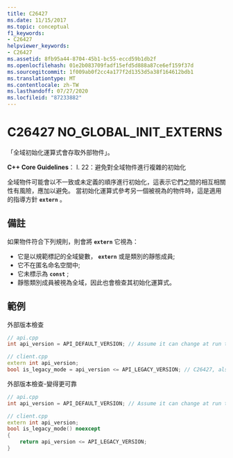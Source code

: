 ```yaml
---
title: C26427
ms.date: 11/15/2017
ms.topic: conceptual
f1_keywords:
- C26427
helpviewer_keywords:
- C26427
ms.assetid: 8fb95a44-8704-45b1-bc55-eccd59b1db2f
ms.openlocfilehash: 01e2b083709fadf15efd5d888a87ce6ef159f37d
ms.sourcegitcommit: 1f009ab0f2cc4a177f2d1353d5a38f164612bdb1
ms.translationtype: MT
ms.contentlocale: zh-TW
ms.lasthandoff: 07/27/2020
ms.locfileid: "87233882"
---
```

# <a name="c26427-no_global_init_externs"></a>C26427 NO_GLOBAL_INIT_EXTERNS

「全域初始化運算式會存取外部物件」。

**C++ Core Guidelines**： I. 22：避免對全域物件進行複雜的初始化

全域物件可能會以不一致或未定義的順序進行初始化，這表示它們之間的相互相關性有風險，應加以避免。 當初始化運算式參考另一個被視為的物件時，這是適用的指導方針 **`extern`** 。

## <a name="remarks"></a>備註

如果物件符合下列規則，則會將 **`extern`** 它視為：

- 它是以規範標記的全域變數， **`extern`** 或是類別的靜態成員;
- 它不在匿名命名空間中;
- 它未標示為 **`const`** ;
- 靜態類別成員被視為全域，因此也會檢查其初始化運算式。

## <a name="example"></a>範例

外部版本檢查

```cpp
// api.cpp
int api_version = API_DEFAULT_VERSION; // Assume it can change at run time, hence non-const.

// client.cpp
extern int api_version;
bool is_legacy_mode = api_version <= API_LEGACY_VERSION; // C26427, also stale value
```

外部版本檢查-變得更可靠

```cpp
// api.cpp
int api_version = API_DEFAULT_VERSION; // Assume it can change at run time, hence non-const.

// client.cpp
extern int api_version;
bool is_legacy_mode() noexcept
{
    return api_version <= API_LEGACY_VERSION;
}
```
